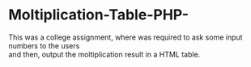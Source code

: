 # Moltiplication-Table-PHP-
This was a college assignment, where was required to ask some input numbers to the users <br>
and then, output the moltiplication result in a HTML table.

